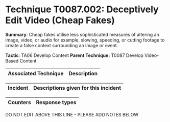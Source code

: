 # Technique T0087.002: Deceptively Edit Video (Cheap Fakes)

**Summary**: Cheap fakes utilise less sophisticated measures of altering an image, video, or audio for example, slowing, speeding, or cutting footage to create a false context surrounding an image or event.

**Tactic**: TA06 Develop Content **Parent Technique:** T0087 Develop Video-Based Content


| Associated Technique | Description |
| --------- | ------------------------- |



| Incident | Descriptions given for this incident |
| -------- | -------------------- |



| Counters | Response types |
| -------- | -------------- |


DO NOT EDIT ABOVE THIS LINE - PLEASE ADD NOTES BELOW